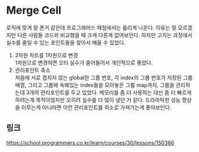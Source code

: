 # Merge Cell

로직에 맞게 잘 푼거 같은데 프로그래머스 채점에서는 틀리게 나온다. 이유는 잘 모르겠지만 다른 사람들 코드와 비교했을 때 크게 다른게 없어보인다. 하지만 고치는 과정에서 실수를 줄일 수 있는 포인트들을 찾아서 배울 수 있었다.

1. 2차원 차트를 1차원으로 변경  
   1차원으로 변경하면 오타 실수가 줄어들어서 개인적으로 좋았다.
1. 관리포인트 축소  
   처음에 서로 겹치지 않는 global한 그룹 번호, 각 index의 그룹 번호가 저장된 그룹 배열, 그리고 그룹에 속해있는 index들을 모아놓은 그룹 map까지, 그룹을 관리하는데 3개의 관리포인트를 두고 있었다. 메모리를 좀 더 사용하는 대신 좀 더 빠르게 하려는게 목적이었지만 오히려 실수를 더 많이 냈던 거 같다. 드라마틱한 성능 향상을 이루는게 아니라면 이런 관리포인트를 최소로 가져가는게 좋아보인다.

## 링크
https://school.programmers.co.kr/learn/courses/30/lessons/150366